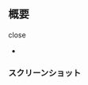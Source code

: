 ## 概要
<!-- 以下にissueを記載 (close #xxx)-->
close　

<!-- 以下にプルリクの内容を記載 -->
- 

### スクリーンショット
<!-- 以下にスクリーンショットを添付 -->
